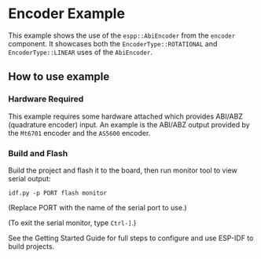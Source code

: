 # Encoder Example

This example shows the use of the `espp::AbiEncoder` from the `encoder`
component. It showcases both the `EncoderType::ROTATIONAL` and
`EncoderType::LINEAR` uses of the `AbiEncoder`.

## How to use example

### Hardware Required

This example requires some hardware attached which provides ABI/ABZ (quadrature
encoder) input. An example is the ABI/ABZ output provided by the `Mt6701`
encoder and the `AS5600` encoder.

### Build and Flash

Build the project and flash it to the board, then run monitor tool to view serial output:

```
idf.py -p PORT flash monitor
```

(Replace PORT with the name of the serial port to use.)

(To exit the serial monitor, type ``Ctrl-]``.)

See the Getting Started Guide for full steps to configure and use ESP-IDF to build projects.
